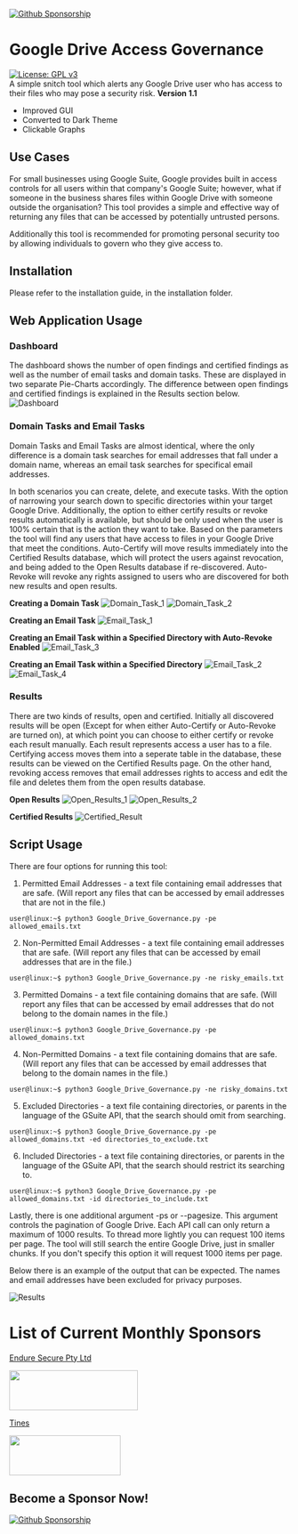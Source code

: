 [![Github Sponsorship](/installation/images/github_sponsor_btn.svg)](https://github.com/sponsors/matamorphosis)

# Google Drive Access Governance
[![License: GPL v3](https://img.shields.io/badge/License-GPLv3-blue.svg)](https://www.gnu.org/licenses/gpl-3.0)  
A simple snitch tool which alerts any Google Drive user who has access to their files who may pose a security risk.
**Version 1.1**  
- Improved GUI
- Converted to Dark Theme
- Clickable Graphs

## Use Cases
For small businesses using Google Suite, Google provides built in access controls for all users within that company's Google Suite; however, what if someone in the business shares files within Google Drive with someone outside the organisation? This tool provides a simple and effective way of returning any files that can be accessed by potentially untrusted persons.

Additionally this tool is recommended for promoting personal security too by allowing individuals to govern who they give access to.

## Installation  
Please refer to the installation guide, in the installation folder.

## Web Application Usage

### Dashboard
The dashboard shows the number of open findings and certified findings as well as the number of email tasks and domain tasks. These are displayed in two separate Pie-Charts accordingly. The difference between open findings and certified findings is explained in the Results section below.
![Dashboard](/installation/images/Dashboard.png)

### Domain Tasks and Email Tasks
Domain Tasks and Email Tasks are almost identical, where the only difference is a domain task searches for email addresses that fall under a domain name, whereas an email task searches for specifical email addresses.  
  
In both scenarios you can create, delete, and execute tasks. With the option of narrowing your search down to specific directories within your target Google Drive. Additionally, the option to either certify results or revoke results automatically is available, but should be only used when the user is 100% certain that is the action they want to take. Based on the parameters the tool will find any users that have access to files in your Google Drive that meet the conditions. Auto-Certify will move results immediately into the Certified Results database, which will protect the users against revocation, and being added to the Open Results database if re-discovered. Auto-Revoke will revoke any rights assigned to users who are discovered for both new results and open results.

**Creating a Domain Task**
![Domain_Task_1](/installation/images/Domain_Task_1.png)
![Domain_Task_2](/installation/images/Domain_Task_2.png)

**Creating an Email Task**
![Email_Task_1](/installation/images/Email_Task_1.png)

**Creating an Email Task within a Specified Directory with Auto-Revoke Enabled**
![Email_Task_3](/installation/images/Email_Task_3.png)

**Creating an Email Task within a Specified Directory**
![Email_Task_2](/installation/images/Email_Task_2.png)
![Email_Task_4](/installation/images/Email_Task_4.png)

### Results
There are two kinds of results, open and certified. Initially all discovered results will be open (Except for when either Auto-Certify or Auto-Revoke are turned on), at which point you can choose to either certify or revoke each result manually. Each result represents access a user has to a file. Certifying access moves them into a seperate table in the database, these results can be viewed on the Certified Results page. On the other hand, revoking access removes that email addresses rights to access and edit the file and deletes them from the open results database.

**Open Results**
![Open_Results_1](/installation/images/Open_Results_1.png)
![Open_Results_2](/installation/images/Open_Results_2.png)

**Certified Results**
![Certified_Result](/installation/images/Certified_Result.png)

## Script Usage
There are four options for running this tool:  
1. Permitted Email Addresses - a text file containing email addresses that are safe. (Will report any files that can be accessed by email addresses that are not in the file.)
```
user@linux:~$ python3 Google_Drive_Governance.py -pe allowed_emails.txt
```
2. Non-Permitted Email Addresses - a text file containing email addresses that are safe. (Will report any files that can be accessed by email addresses that are in the file.)
```
user@linux:~$ python3 Google_Drive_Governance.py -ne risky_emails.txt
```
3. Permitted Domains - a text file containing domains that are safe. (Will report any files that can be accessed by email addresses that do not belong to the domain names in the file.)
```
user@linux:~$ python3 Google_Drive_Governance.py -pe allowed_domains.txt
```
4. Non-Permitted Domains - a text file containing domains that are safe. (Will report any files that can be accessed by email addresses that belong to the domain names in the file.)
```
user@linux:~$ python3 Google_Drive_Governance.py -ne risky_domains.txt
```
5. Excluded Directories - a text file containing directories, or parents in the language of the GSuite API, that the search should omit from searching. 
```
user@linux:~$ python3 Google_Drive_Governance.py -pe allowed_domains.txt -ed directories_to_exclude.txt
```
6. Included Directories - a text file containing directories, or parents in the language of the GSuite API, that the search should restrict its searching to. 
```
user@linux:~$ python3 Google_Drive_Governance.py -pe allowed_domains.txt -id directories_to_include.txt
```

Lastly, there is one additional argument -ps or --pagesize. This argument controls the pagination of Google Drive. Each API call can only return a maximum of 1000 results. To thread more lightly you can request 100 items per page. The tool will still search the entire Google Drive, just in smaller chunks. If you don't specify this option it will request 1000 items per page.

Below there is an example of the output that can be expected. The names and email addresses have been excluded for privacy purposes.

![Results](/installation/images/Example_Terminal_Output.png)

# List of Current Monthly Sponsors
[Endure Secure Pty Ltd](https://endsec.com.au/)
<p align="left">
  <img width="231" height="72" src="./installation/images/Sponsor_Endure_Secure.png">
</p>

[Tines](https://www.tines.com/?utm_source=oss&utm_medium=sponsorship&utm_campaign=matamorphosis)
<p align="left">
  <img width="200" height="72" src="./installation/images/Tines-Sponsorship-Badge-Purple.png">
</p>

## Become a Sponsor Now!
[![Github Sponsorship](/installation/images/github_sponsor_btn.svg)](https://github.com/sponsors/matamorphosis)